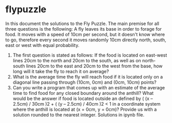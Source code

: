 # flypuzzle

In this document the solutions to the Fly Puzzle. The main premise for all three questions is the following: A fly leaves its base in order to forage for food. It moves with a speed of 10cm per second, but it doesn't know where to go, therefore every second it moves randomly 10cm directly north, south, east or west with equal probability.
1. The first question is stated as follows: If the food is located on east-west lines 20cm to the north and 20cm to the south, as well as on north-south lines 20cm to the east and 20cm to the west from the base, how long will it take the fly to reach it on average?
2. What is the average time the fly will reach food if it is located only on a diagonal line passing through (10cm, 0cm) and (0cm, 10cm) points?
3. Can you write a program that comes up with an estimate of the average time to find food for any closed boundary around the anthill? What would be the answer if food is located outside an defined by ( (x – 2.5cm) / 30cm )2 + ( (y – 2.5cm) / 40cm )2 < 1 in a coordinate system where the anthill is located at (x = 0cm, y = 0cm)? Provide us with a solution rounded to the nearest integer.
Solutions in ipynb file.
